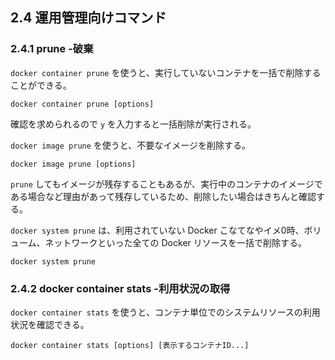 ## 2.4 運用管理向けコマンド
### 2.4.1 prune -破棄
`docker container prune` を使うと、実行していないコンテナを一括で削除することができる。

```
docker container prune [options]
```

確認を求められるので `y` を入力すると一括削除が実行される。

`docker image prune` を使うと、不要なイメージを削除する。

```
docker image prune [options]
```

`prune` してもイメージが残存することもあるが、実行中のコンテナのイメージである場合など理由があって残存しているため、削除したい場合はきちんと確認する。

`docker system prune` は、利用されていない Docker こなてなやイメ0時、ボリューム、ネットワークといった全ての Docker リソースを一括で削除する。

```
docker system prune
```

### 2.4.2 docker container stats -利用状況の取得
`docker container stats` を使うと、コンテナ単位でのシステムリソースの利用状況を確認できる。

```
docker container stats [options] [表示するコンテナID...]
```

